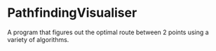 # PathfindingVisualiser
A program that figures out the optimal route between 2 points using a variety of algorithms.
